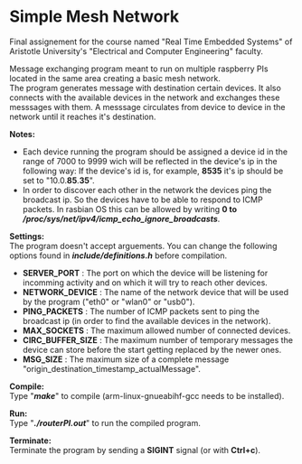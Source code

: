 # Simple Mesh Network
Final assignement for the course named "Real Time Embedded Systems" of Aristotle University's "Electrical and Computer Engineering" faculty.

Message exchanging program meant to run on multiple raspberry PIs located in the same area creating a basic mesh network.  
The program generates message with destination certain devices. It also connects with the available devices in the network and exchanges these messsages with them. A messsage circulates from device to device in the network until it reaches it's destination.

**Notes:**
* Each device running the program should be assigned a device id in the range of 7000 to 9999 wich will be reflected in the device's ip in the following way: If the device's id is, for example, **8535** it's ip should be set to "10.0.**85**.**35**".
* In order to discover each other in the network the devices ping the broadcast ip. So the devices have to be able to respond to ICMP packets. In rasbian OS this can be allowed by writing **0 to */proc/sys/net/ipv4/icmp_echo_ignore_broadcasts***.

**Settings:**  
The program doesn't accept arguements. You can change the following options found in ***include/definitions.h*** before compilation.
* **SERVER_PORT** : The port on which the device will be listening for incomming activity and on which it will try to reach other devices.
* **NETWORK_DEVICE** : The name of the network device that will be used by the program ("eth0" or "wlan0" or "usb0").
* **PING_PACKETS** : The number of ICMP packets sent to ping the broadcast ip (in order to find the available devices in the network).
* **MAX_SOCKETS** : The maximum allowed number of connected devices.
* **CIRC_BUFFER_SIZE** : The maximum number of temporary messages the device can store before the start getting replaced by the newer ones.
* **MSG_SIZE** : The maximum size of a complete message "origin_destination_timestamp_actualMessage".

**Compile:**  
Type "***make***" to compile (arm-linux-gnueabihf-gcc needs to be installed).

**Run:**  
Type "***./routerPI.out***" to run the compiled program.

**Terminate:**  
Terminate the program by sending a **SIGINT** signal (or with **Ctrl+c**).
